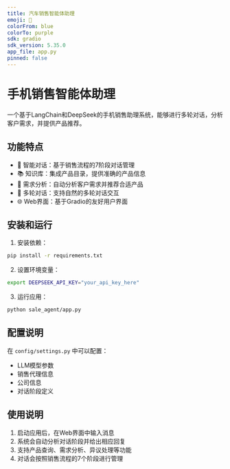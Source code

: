 ```yaml
---
title: 汽车销售智能体助理
emoji: 🚗
colorFrom: blue
colorTo: purple
sdk: gradio
sdk_version: 5.35.0
app_file: app.py
pinned: false
---
```


# 手机销售智能体助理

一个基于LangChain和DeepSeek的手机销售助理系统，能够进行多轮对话，分析客户需求，并提供产品推荐。

## 功能特点

- 🤖 智能对话：基于销售流程的7阶段对话管理
- 📚 知识库：集成产品目录，提供准确的产品信息
- 🎯 需求分析：自动分析客户需求并推荐合适产品
- 💬 多轮对话：支持自然的多轮对话交互
- 🌐 Web界面：基于Gradio的友好用户界面

## 安装和运行

1. 安装依赖：
```bash
pip install -r requirements.txt
```

2. 设置环境变量：
```bash
export DEEPSEEK_API_KEY="your_api_key_here"
```

3. 运行应用：
```bash
python sale_agent/app.py
```

## 配置说明

在 `config/settings.py` 中可以配置：
- LLM模型参数
- 销售代理信息
- 公司信息
- 对话阶段定义

## 使用说明

1. 启动应用后，在Web界面中输入消息
2. 系统会自动分析对话阶段并给出相应回复
3. 支持产品查询、需求分析、异议处理等功能
4. 对话会按照销售流程的7个阶段进行管理